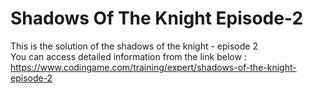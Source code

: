 # Shadows Of The Knight Episode-2
This is the solution of the shadows of the knight - episode 2<br/>
You can access detailed information from the link below :<br/>
https://www.codingame.com/training/expert/shadows-of-the-knight-episode-2
